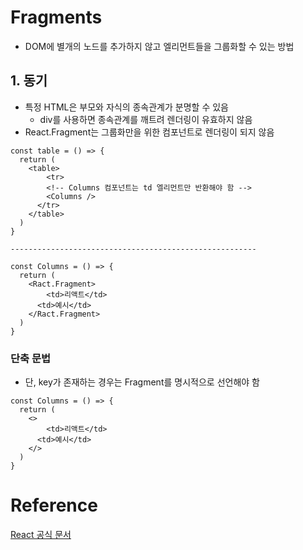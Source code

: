 # Fragments

* DOM에 별개의 노드를 추가하지 않고 엘리먼트들을 그룹화할 수 있는 방법



## 1. 동기

* 특정 HTML은 부모와 자식의 종속관계가 분명할 수 있음
  * div를 사용하면 종속관계를 깨트려 렌더링이 유효하지 않음
* React.Fragment는 그룹화만을 위한 컴포넌트로 렌더링이 되지 않음

```React
const table = () => {
  return (
  	<table>
    	<tr>
        <!-- Columns 컴포넌트는 td 엘리먼트만 반환해야 함 -->
      	<Columns />
      </tr>
    </table>
  )
}

-------------------------------------------------------
  
const Columns = () => {
  return (
  	<Ract.Fragment>
    	<td>리액트</td>
      <td>예시</td>
    </Ract.Fragment>
  )
}
```



### 단축 문법

* 단, key가 존재하는 경우는 Fragment를 명시적으로 선언해야 함

```React
const Columns = () => {
  return (
  	<>
    	<td>리액트</td>
      <td>예시</td>
    </>
  )
}
```





# Reference

[React 공식 문서](https://ko.reactjs.org/)

